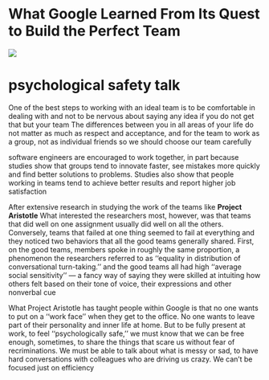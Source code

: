 # What Google Learned From Its Quest to Build the Perfect Team

![](https://static01.nyt.com/images/2016/02/28/magazine/28mag-teams1/28mag-teams1-superJumbo.jpg?quality=90&auto=webp)

# psychological safety talk

One of the best steps to working with an ideal team is to be comfortable in dealing with and not to be nervous about saying any idea if you do not get that but your team
The differences between you in all areas of your life do not matter as much as respect and acceptance, and for the team to work as a group, not as individual friends so we should choose our team carefully 

software engineers are encouraged to work together, in part because studies show that groups tend to innovate faster, see mistakes more quickly and find better solutions to problems. Studies also show that people working in teams tend to achieve better results and report higher job satisfaction


 After extensive research in studying the work of the teams like **Project Aristotle** What interested the researchers most, however, was that teams that did well on one assignment usually did well on all the others. Conversely, teams that failed at one thing seemed to fail at everything and they noticed two behaviors that all the good teams generally shared. First, on the good teams, members spoke in roughly the same proportion, a phenomenon the researchers referred to as ‘‘equality in distribution of conversational turn-taking.’’ and  the good teams all had high ‘‘average social sensitivity’’ — a fancy way of saying they were skilled at intuiting how others felt based on their tone of voice, their expressions and other nonverbal cue


What Project Aristotle has taught people within Google is that no one wants to put on a ‘‘work face’’ when they get to the office. No one wants to leave part of their personality and inner life at home. But to be fully present at work, to feel ‘‘psychologically safe,’’ we must know that we can be free enough, sometimes, to share the things that scare us without fear of recriminations. We must be able to talk about what is messy or sad, to have hard conversations with colleagues who are driving us crazy. We can’t be focused just on efficiency
